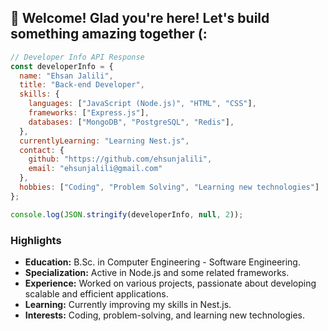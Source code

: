 ## 🌟 Welcome! Glad you're here! Let's build something amazing together (:

```js
// Developer Info API Response
const developerInfo = {
  name: "Ehsan Jalili",
  title: "Back-end Developer",
  skills: {
    languages: ["JavaScript (Node.js)", "HTML", "CSS"],
    frameworks: ["Express.js"],
    databases: ["MongoDB", "PostgreSQL", "Redis"],
  },
  currentlyLearning: "Learning Nest.js",
  contact: {
    github: "https://github.com/ehsunjalili",
    email: "ehsunjalili@gmail.com"
  },
  hobbies: ["Coding", "Problem Solving", "Learning new technologies"]
};

console.log(JSON.stringify(developerInfo, null, 2));
```

### Highlights
- **Education:** B.Sc. in Computer Engineering - Software Engineering.
- **Specialization:** Active in Node.js and some related frameworks.
- **Experience:** Worked on various projects, passionate about developing scalable and efficient applications.
- **Learning:** Currently improving my skills in Nest.js.
- **Interests:** Coding, problem-solving, and learning new technologies.



